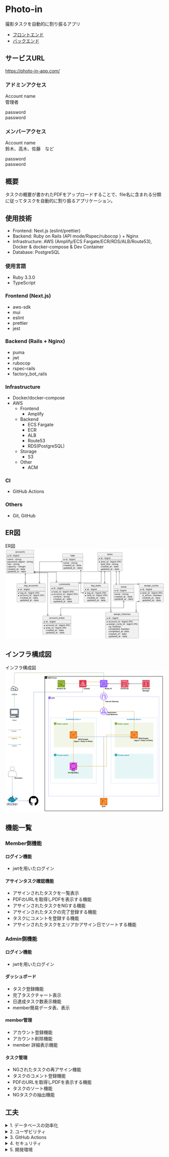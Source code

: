 # Photo-in

撮影タスクを自動的に割り振るアプリ

- [フロントエンド](https://github.com/pandaFive/photo-in-frontend)
- [バックエンド](https://github.com/pandaFive/photo-in-backend)

## サービスURL

https://photo-in-app.com/

### アドミンアクセス

Account name  
管理者

password  
password

### メンバーアクセス

Account name  
鈴木、高木、佐藤　など

password  
password

## 概要

タスクの概要が書かれたPDFをアップロードすることで、file名に含まれる分類に従ってタスクを自動的に割り振るアプリケーション。

## 使用技術

- Frontend: Next.js (eslint/prettier)
- Backend: Ruby on Rails (API mode/Rspec/rubocop ) + Nginx
- Infrastructure:
    AWS (Amplify/ECS Fargate/ECR/RDS/ALB/Route53), Docker & docker-compose & Dev Container
- Database: PostgreSQL

### 使用言語

- Ruby 3.3.0
- TypeScript

### Frontend (Next.js)

- aws-sdk
- mui
- eslint
- prettier
- jest

### Backend (Rails + Nginx)

- puma
- jwt
- rubocop
- rspec-rails
- factory_bot_rails

### Infrastructure

- Docker/docker-compose
- AWS
  - Frontend
    - Amplify
  - Backend
    - ECS Fargate
    - ECR
    - ALB
    - Route53
    - RDS(PostgreSQL)
  - Storage
    - S3
  - Other
    - ACM

### CI

- GitHub Actions

### Others

- Git, GitHub

## ER図

ER図  
![ER図](./images/er.jpg)

## インフラ構成図

インフラ構成図  
![インフラ構成図](./images//infrastructure.jpg)

## 機能一覧

### Member側機能

#### ログイン機能

- jwtを用いたログイン

#### アサインタスク確認機能

- アサインされたタスクを一覧表示
- PDFのURLを取得しPDFを表示する機能
- アサインされたタスクをNGする機能
- アサインされたタスクの完了登録する機能
- タスクにコメントを登録する機能
- アサインされたタスクをエリアかアサイン日でソートする機能

### Admin側機能

#### ログイン機能

- jwtを用いたログイン

#### ダッシュボード

- タスク登録機能
- 完了タスクチャート表示
- 日達成タスク数表示機能
- member簡易データ表、表示

#### member管理

- アカウント登録機能
- アカウント削除機能
- member 詳細表示機能

#### タスク管理

- NGされたタスクの再アサイン機能
- タスクのコメント登録機能
- PDFのURLを取得しPDFを表示する機能
- タスクのソート機能
- NGタスクの抽出機能

## 工夫

<details>
<summary>1. データベースの効率化</summary>

- 正規化
- `account_areas`などの中間テーブルを用いた最適化
</details>

<details>
<summary>2. ユーザビリティ</summary>

- 表やチャート、グラフを用いたデータの可視化
- インタラクティブなUI
- 一画面内の要素数の削減

</details>

<details>
<summary>3. GitHub Actions</summary>

- GitHub Actionsを用いたCIの構築
- push前のテスト通過の必須化
</details>

<details>
<summary>4. セキュリティ</summary>

- APIへの通信を行う関数をserverサイド
- AWSのセキュリティグループを用いたアクセス制限
</details>

<details>
<summary>5. 開発環境</summary>

- Dockerを用いてコンテナ化
- Dev Containerによる開発環境の作成
</details>
